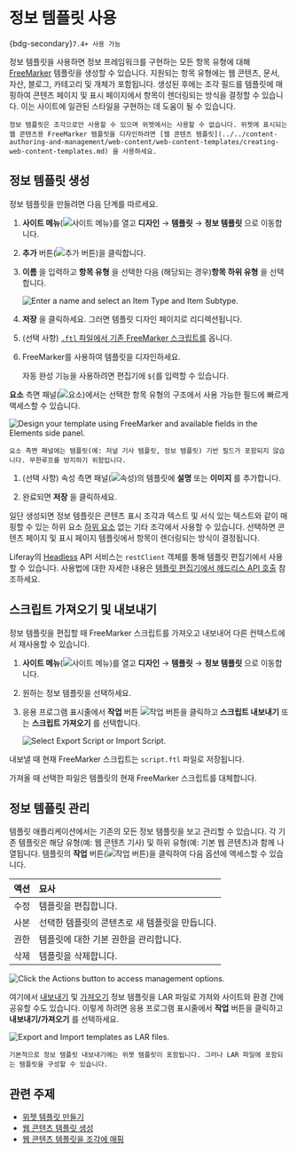 # 정보 템플릿 사용

{bdg-secondary}`7.4+ 사용 가능`

정보 템플릿을 사용하면 정보 프레임워크를 구현하는 모든 항목 유형에 대해 [FreeMarker](https://freemarker.apache.org/) 템플릿을 생성할 수 있습니다. 지원되는 항목 유형에는 웹 콘텐츠, 문서, 자산, 블로그, 카테고리 및 개체가 포함됩니다. 생성된 후에는 조각 필드를 템플릿에 매핑하여 콘텐츠 페이지 및 표시 페이지에서 항목이 렌더링되는 방식을 결정할 수 있습니다. 이는 사이트에 일관된 스타일을 구현하는 데 도움이 될 수 있습니다.

```{important}
정보 템플릿은 조각으로만 사용할 수 있으며 위젯에서는 사용할 수 없습니다. 위젯에 표시되는 웹 콘텐츠용 FreeMarker 템플릿을 디자인하려면 [웹 콘텐츠 템플릿](../../content-authoring-and-management/web-content/web-content-templates/creating-web-content-templates.md) 을 사용하세요.
```

## 정보 템플릿 생성

정보 템플릿을 만들려면 다음 단계를 따르세요.

1. **사이트 메뉴**(![사이트 메뉴](../../images/icon-product-menu.png))를 열고 **디자인** &rarr; **템플릿** &rarr; **정보 템플릿** 으로 이동합니다.

1. **추가** 버튼(![추가 버튼](../../images/icon-add.png))을 클릭합니다.

1. **이름** 을 입력하고 **항목 유형** 을 선택한 다음 (해당되는 경우)**항목 하위 유형** 을 선택합니다.

   ![Enter a name and select an Item Type and Item Subtype.](./using-information-templates/images/01.png)

1. **저장** 을 클릭하세요. 그러면 템플릿 디자인 페이지로 리디렉션됩니다.

1. (선택 사항) [`.ftl` 파일에서 기존 FreeMarker 스크립트를](#importing-and-exporting-scripts) 옵니다.

1. FreeMarker를 사용하여 템플릿을 디자인하세요.

   자동 완성 기능을 사용하려면 편집기에 `${`를 입력할 수 있습니다.

**요소** 측면 패널(![요소](../../images/icon-list-ul.png))에서는 선택한 항목 유형의 구조에서 사용 가능한 필드에 빠르게 액세스할 수 있습니다.

   ![Design your template using FreeMarker and available fields in the Elements side panel.](./using-information-templates/images/02.png)

   ```{note}
   요소 측면 패널에는 템플릿(예: 저널 기사 템플릿, 정보 템플릿) 기반 필드가 포함되지 않습니다. 무한루프를 방지하기 위함입니다.
   ```

1. (선택 사항) 속성 측면 패널(![속성](../../images/icon-cog3.png))의 템플릿에 **설명** 또는 **이미지** 를 추가합니다.

1. 완료되면 **저장** 을 클릭하세요.

일단 생성되면 정보 템플릿은 콘텐츠 표시 조각과 텍스트 및 서식 있는 텍스트와 같이 매핑할 수 있는 하위 요소 [하위 요소](../creating-pages/page-fragments-and-widgets/using-fragments/configuring-fragments/fragment-sub-elements-reference.md) 없는 기타 조각에서 사용할 수 있습니다. 선택하면 콘텐츠 페이지 및 표시 페이지 템플릿에서 항목이 렌더링되는 방식이 결정됩니다.

Liferay의 [Headless](../../headless-delivery/using-liferay-as-a-headless-platform.md) API 서비스는 `restClient` 객체를 통해 템플릿 편집기에서 사용할 수 있습니다. 사용법에 대한 자세한 내용은 [템플릿 편집기에서 헤드리스 API 호출](../creating-pages/page-fragments-and-widgets/using-widgets/styling-widgets/creating-a-widget-template.md#calling-headless-apis-in-the-template-editor) 참조하세요.

## 스크립트 가져오기 및 내보내기

정보 템플릿을 편집할 때 FreeMarker 스크립트를 가져오고 내보내어 다른 컨텍스트에서 재사용할 수 있습니다.

1. **사이트 메뉴**(![사이트 메뉴](../../images/icon-product-menu.png))를 열고 **디자인** &rarr; **템플릿** &rarr; **정보 템플릿** 으로 이동합니다.

1. 원하는 정보 템플릿을 선택하세요.

1. 응용 프로그램 표시줄에서 **작업** 버튼 ![작업 버튼](../../images/icon-actions.png)을 클릭하고 **스크립트 내보내기** 또는 **스크립트 가져오기** 를 선택합니다.

   ![Select Export Script or Import Script.](./using-information-templates/images/03.png)

내보낼 때 현재 FreeMarker 스크립트는 `script.ftl` 파일로 저장됩니다.

가져올 때 선택한 파일은 템플릿의 현재 FreeMarker 스크립트를 대체합니다.

## 정보 템플릿 관리

템플릿 애플리케이션에서는 기존의 모든 정보 템플릿을 보고 관리할 수 있습니다. 각 기존 템플릿은 해당 유형(예: 웹 콘텐츠 기사) 및 하위 유형(예: 기본 웹 콘텐츠)과 함께 나열됩니다. 템플릿의 **작업** 버튼(![작업 버튼](../../images/icon-actions.png))을 클릭하여 다음 옵션에 액세스할 수 있습니다.

| 액션 | 묘사                         |
| :- | :------------------------- |
| 수정 | 템플릿을 편집합니다.                |
| 사본 | 선택한 템플릿의 콘텐츠로 새 템플릿을 만듭니다. |
| 권한 | 템플릿에 대한 기본 권한을 관리합니다.      |
| 삭제 | 템플릿을 삭제합니다.                |

![Click the Actions button to access management options.](./using-information-templates/images/04.png)

여기에서 [내보내기](#exporting-templates) 및 [가져오기](#importing-templates) 정보 템플릿을 LAR 파일로 가져와 사이트와 환경 간에 공유할 수도 있습니다. 이렇게 하려면 응용 프로그램 표시줄에서 **작업** 버튼을 클릭하고 **내보내기/가져오기** 를 선택하세요.

![Export and Import templates as LAR files.](./using-information-templates/images/05.png)

```{note}
기본적으로 정보 템플릿 내보내기에는 위젯 템플릿이 포함됩니다. 그러나 LAR 파일에 포함되는 템플릿을 구성할 수 있습니다.
```

## 관련 주제

* [위젯 템플릿 만들기](../creating-pages/page-fragments-and-widgets/using-widgets/styling-widgets/creating-a-widget-template.md)
* [웹 콘텐츠 템플릿 생성](../../content-authoring-and-management/web-content/web-content-templates/creating-web-content-templates.md)
* [웹 콘텐츠 템플릿을 조각에 매핑](../../content-authoring-and-management/web-content/web-content-templates/mapping-web-content-templates-to-fragments.md)
